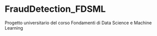 # FraudDetection_FDSML
Progetto universitario del corso Fondamenti di Data Science e Machine Learning
